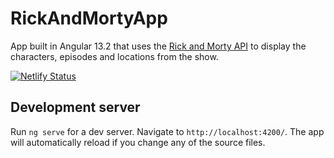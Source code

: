# RickAndMortyApp

App built in Angular 13.2 that uses the [Rick and Morty API](https://rickandmortyapi.com/) to display the characters, episodes and locations from the show. 

[![Netlify Status](https://api.netlify.com/api/v1/badges/b08f289a-7f48-43be-b0e4-056fac7867a4/deploy-status)](https://app.netlify.com/sites/rick-and-morty-pedia/deploys)

## Development server

Run `ng serve` for a dev server. Navigate to `http://localhost:4200/`. The app will automatically reload if you change any of the source files.


